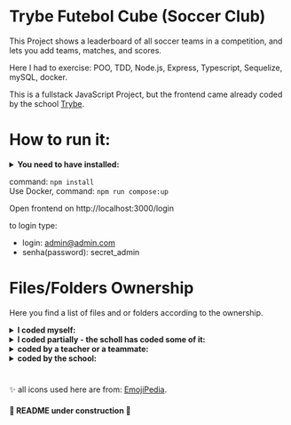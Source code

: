 # Trybe Futebol Cube (Soccer Club)

This Project shows a leaderboard of all soccer teams in a competition, and lets you add teams, matches, and scores.

Here I had to exercise: POO, TDD, Node.js, Express, Typescript, Sequelize, mySQL, docker.

This is a fullstack JavaScript Project, but the frontend came already coded by the school [Trybe](https://www.betrybe.com/).



# How to run it:

<details>
 <summary><strong> You need to have installed:</strong></summary><br />
 - Unix based Operational System <br />
 - node version >= 16.14.0 LTS <br />
 - Docker <br />
 - Docker-compose version >= 1.29.2
</details>
 
command: `npm install` <br />
Use Docker, command: `npm run compose:up`

Open frontend on http://localhost:3000/login <br />

  to login type:
*    login: admin@admin.com
*    senha(password): secret_admin



# Files/Folders Ownership

Here you find a list of files and or folders according to the ownership.

<details>
 <summary><strong> I coded myself:</strong></summary><br />
   
  ```markdown  
  app/
    backend/
      src/ 
        controllers/
        database/
          migrations/ (except 99999999999999-create-z.js)
          Models/ (except ExampleModel.ts & index.ts)
        helpers/
        interfaces/
        middlewares/ (except error.middleware.ts)
        routes/
        services/
        tests/
      Dockerfile
    frontend/
      Dockerfile
      packages.npm
  README.md
  ```
 
 </details>


<details>
 <summary><strong> I coded partially - the scholl has coded some of it:</strong></summary><br />
 
 ```markdown   
  app/
    backend/
      src/
        app.ts
 ```
 
 </details>


<details>
 <summary><strong> coded by a teacher or a teammate:</strong></summary><br />
   
 ```markdown  
  app/
    backend/
      helpers/
        BcryptService.ts -> ref. school class code
      middlewares/
        error.middleware.ts -> ref. school classes material and project revision class code
  ```
 
 </details>

<details>
 <summary><strong> coded by the school:</strong></summary><br />
   
  ```markdown  
   all others not mentioned above.
  ```
 
 </details>
 
 #

✨ all icons used here are from:  [EmojiPedia](https://emojipedia.org/). 

#### 🚧 README under construction 🚧

